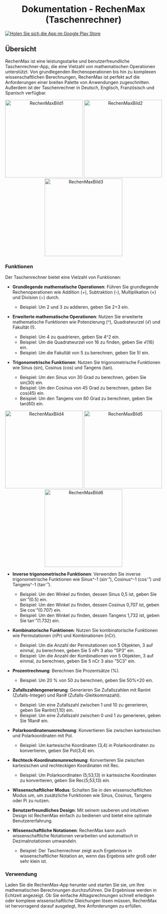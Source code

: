 <div align="center">

# Dokumentation - RechenMax (Taschenrechner)
</div>

<a href="https://play.google.com/store/apps/details?id=com.mlprograms.rechenmax&hl=de" target="_blank">
  <img src="pictures/GetItOnGooglePlay_Badge_Web_color_English.png" alt="Holen Sie sich die App im Google Play Store">
</a>

## Übersicht

RechenMax ist eine leistungsstarke und benutzerfreundliche Taschenrechner-App, die eine Vielzahl von mathematischen Operationen unterstützt. Von grundlegenden Rechenoperationen bis hin zu komplexen wissenschaftlichen Berechnungen, RechenMax ist perfekt auf die Anforderungen einer breiten Palette von Anwendungen zugeschnitten. Außerdem ist der Taschenrechner in Deutsch, Englisch, Französisch und Spanisch verfügbar.

<div align="center">
  <img src="pictures/RM1.png" alt="RechenMaxBild1" width="250"/>
  <img src="pictures/RM2.png" alt="RechenMaxBild2" width="250"/>
  <img src="pictures/RM3.png" alt="RechenMaxBild3" width="250"/>
</div>

### Funktionen

Der Taschenrechner bietet eine Vielzahl von Funktionen:

- **Grundlegende mathematische Operationen**: Führen Sie grundlegende Rechenoperationen wie Addition (+), Subtraktion (-), Multiplikation (×) und Division (÷) durch.
  - Beispiel: Um 2 und 3 zu addieren, geben Sie 2+3 ein.

- **Erweiterte mathematische Operationen**: Nutzen Sie erweiterte mathematische Funktionen wie Potenzierung (^), Quadratwurzel (√) und Fakultät (!).
  - Beispiel: Um 4 zu quadrieren, geben Sie 4^2 ein.
  - Beispiel: Um die Quadratwurzel von 16 zu finden, geben Sie √(16) ein.
  - Beispiel: Um die Fakultät von 5 zu berechnen, geben Sie 5! ein.

- **Trigonometrische Funktionen**: Nutzen Sie trigonometrische Funktionen wie Sinus (sin), Cosinus (cos) und Tangens (tan).
  - Beispiel: Um den Sinus von 30 Grad zu berechnen, geben Sie sin(30) ein.
  - Beispiel: Um den Cosinus von 45 Grad zu berechnen, geben Sie cos(45) ein.
  - Beispiel: Um den Tangens von 60 Grad zu berechnen, geben Sie tan(60) ein.

<div align="center">
  <img src="pictures/RM4.png" alt="RechenMaxBild4" width="250"/>
  <img src="pictures/RM5.png" alt="RechenMaxBild5" width="250"/>
  <img src="pictures/RM6.png" alt="RechenMaxBild6" width="250"/>
</div>

- **Inverse trigonometrische Funktionen**: Verwenden Sie inverse trigonometrische Funktionen wie Sinus^-1 (sin⁻¹), Cosinus^-1 (cos⁻¹) und Tangens^-1 (tan⁻¹).
  - Beispiel: Um den Winkel zu finden, dessen Sinus 0,5 ist, geben Sie sin⁻¹(0.5) ein.
  - Beispiel: Um den Winkel zu finden, dessen Cosinus 0,707 ist, geben Sie cos⁻¹(0.707) ein.
  - Beispiel: Um den Winkel zu finden, dessen Tangens 1,732 ist, geben Sie tan⁻¹(1.732) ein.

- **Kombinatorische Funktionen**: Nutzen Sie kombinatorische Funktionen wie Permutationen (nPr) und Kombinationen (nCr).
  - Beispiel: Um die Anzahl der Permutationen von 5 Objekten, 3 auf einmal, zu berechnen, geben Sie 5 nPr 3 also "5P3" ein.
  - Beispiel: Um die Anzahl der Kombinationen von 5 Objekten, 3 auf einmal, zu berechnen, geben Sie 5 nCr 3 also "5C3" ein.

- **Prozentrechnung**: Berechnen Sie Prozentsätze (%).
  - Beispiel: Um 20 % von 50 zu berechnen, geben Sie 50%×20 ein.

- **Zufallszahlengenerierung**: Generieren Sie Zufallszahlen mit RanInt (Zufalls-Integer) und Ran# (Zufalls-Gleitkommazahl).
  - Beispiel: Um eine Zufallszahl zwischen 1 und 10 zu generieren, geben Sie RanInt(1,10) ein.
  - Beispiel: Um eine Zufallszahl zwischen 0 und 1 zu generieren, geben Sie 1Ran# ein.

- **Polarkoordinatenumrechnung**: Konvertieren Sie zwischen kartesischen und Polarkoordinaten mit Pol.
  - Beispiel: Um kartesische Koordinaten (3,4) in Polarkoordinaten zu konvertieren, geben Sie Pol(3;4) ein.

- **Rechteck-Koordinatenumrechnung**: Konvertieren Sie zwischen kartesischen und rechteckigen Koordinaten mit Rec.
  - Beispiel: Um Polarkoordinaten (5;53,13) in kartesische Koordinaten zu konvertieren, geben Sie Rec(5;53,13) ein.

- **Wissenschaftlicher Modus**: Schalten Sie in den wissenschaftlichen Modus um, um zusätzliche Funktionen wie Sinus, Cosinus, Tangens oder Pi zu nutzen.

- **Benutzerfreundliches Design**: Mit seinem sauberen und intuitiven Design ist RechenMax einfach zu bedienen und bietet eine optimale Benutzererfahrung.

- **Wissenschaftliche Notationen**: RechenMax kann auch wissenschaftliche Notationen verarbeiten und automatisch in Dezimalnotationen umwandeln.
  - Beispiel: Der Taschenrechner zeigt auch Ergebnisse in wissenschaftlicher Notation an, wenn das Ergebnis sehr groß oder sehr klein ist.

### Verwendung

Laden Sie die RechenMax-App herunter und starten Sie sie, um Ihre mathematischen Berechnungen durchzuführen. Die Ergebnisse werden in Echtzeit angezeigt. Ob Sie einfache Alltagsrechnungen schnell erledigen oder komplexe wissenschaftliche Gleichungen lösen müssen, RechenMax ist hervorragend darauf ausgelegt, Ihre Anforderungen zu erfüllen.
